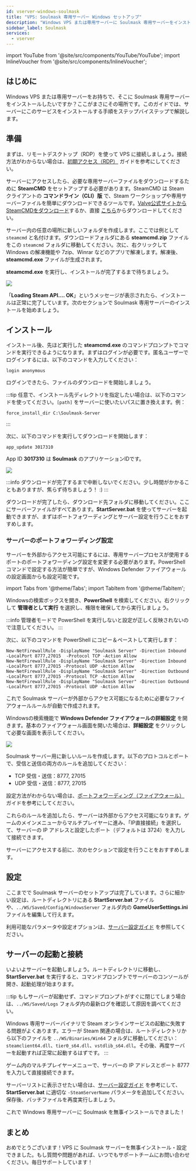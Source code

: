 ```yaml
---
id: vserver-windows-soulmask
title: "VPS: Soulmask 専用サーバー Windows セットアップ"
description: "Windows VPS または専用サーバーに Soulmask 専用サーバーをインストールして快適なゲームプレイを実現 → 今すぐチェック"
sidebar_label: Soulmask
services:
  - vserver
---
```


import YouTube from '@site/src/components/YouTube/YouTube';
import InlineVoucher from '@site/src/components/InlineVoucher';

## はじめに

Windows VPS または専用サーバーをお持ちで、そこに Soulmask 専用サーバーをインストールしたいですか？ここがまさにその場所です。このガイドでは、サーバーにこのサービスをインストールする手順をステップバイステップで解説します。

<InlineVoucher />

## 準備

まずは、リモートデスクトップ（RDP）を使って VPS に接続しましょう。接続方法がわからない場合は、[初期アクセス（RDP）](vserver-windows-userdp.md) ガイドを参考にしてください。

サーバーにアクセスしたら、必要な専用サーバーファイルをダウンロードするために **SteamCMD** をセットアップする必要があります。SteamCMD は Steam クライアントの **コマンドライン（CLI）版** で、Steam ワークショップや専用サーバーファイルを簡単にダウンロードできるツールです。[Valve公式サイトからSteamCMDをダウンロード](https://developer.valvesoftware.com/wiki/SteamCMD)するか、直接 [こちら](https://steamcdn-a.akamaihd.net/client/installer/steamcmd.zip)からダウンロードしてください。

サーバー内の任意の場所に新しいフォルダを作成します。ここでは例として `steamcmd` と名付けます。ダウンロードフォルダにある **steamcmd.zip** ファイルをこの `steamcmd` フォルダに移動してください。次に、右クリックして Windows の解凍機能や 7zip、Winrar などのアプリで解凍します。解凍後、**steamcmd.exe** ファイルが生成されます。

**steamcmd.exe** を実行し、インストールが完了するまで待ちましょう。

![](https://github.com/zaphosting/docs/assets/42719082/ffb8e8a1-26e3-4d16-9baf-938e17ec1613)

「**Loading Steam API.... OK**」というメッセージが表示されたら、インストールは正常に完了しています。次のセクションで Soulmask 専用サーバーのインストールを始めましょう。

## インストール

インストール後、先ほど実行した **steamcmd.exe** のコマンドプロンプトでコマンドを実行できるようになります。まずはログインが必要です。匿名ユーザーでログインするには、以下のコマンドを入力してください：
```
login anonymous
```

ログインできたら、ファイルのダウンロードを開始しましょう。

:::tip
任意で、インストール先ディレクトリを指定したい場合は、以下のコマンドを使ってください。`[path]` をサーバーに使いたいパスに置き換えます。例：
```
force_install_dir C:\Soulmask-Server
```
:::

次に、以下のコマンドを実行してダウンロードを開始します：
```
app_update 3017310
```
App ID **3017310** は **Soulmask** のアプリケーションIDです。

![](https://github.com/zaphosting/docs/assets/42719082/b265a784-cf9a-43dc-b100-376f080e18f3)

:::info
ダウンロードが完了するまで中断しないでください。少し時間がかかることもありますが、焦らず待ちましょう！ :)
:::

ダウンロードが完了したら、ダウンロード先フォルダに移動してください。ここにサーバーファイルがすべてあります。**StartServer.bat** を使ってサーバーを起動できますが、まずはポートフォワーディングとサーバー設定を行うことをおすすめします。

### サーバーのポートフォワーディング設定

サーバーを外部からアクセス可能にするには、専用サーバープロセスが使用するポートのポートフォワーディング設定を変更する必要があります。PowerShell コマンドで設定する方法が簡単ですが、Windows Defender ファイアウォールの設定画面からも設定可能です。

import Tabs from '@theme/Tabs';
import TabItem from '@theme/TabItem';

<Tabs>
<TabItem value="powershell" label="PowerShellで設定" default>

Windowsの検索ボックスを開き、**PowerShell** を検索してください。右クリックして **管理者として実行** を選択し、権限を確保してから実行しましょう。

:::info
管理者モードで PowerShell を実行しないと設定が正しく反映されないので注意してください。
:::

次に、以下のコマンドを PowerShell にコピー＆ペーストして実行します：
```
New-NetFirewallRule -DisplayName "Soulmask Server" -Direction Inbound -LocalPort 8777,27015  -Protocol TCP -Action Allow
New-NetFirewallRule -DisplayName "Soulmask Server" -Direction Inbound -LocalPort 8777,27015 -Protocol UDP -Action Allow
New-NetFirewallRule -DisplayName "Soulmask Server" -Direction Outbound -LocalPort 8777,27015 -Protocol TCP -Action Allow
New-NetFirewallRule -DisplayName "Soulmask Server" -Direction Outbound -LocalPort 8777,27015 -Protocol UDP -Action Allow
```

これで Soulmask サーバーが外部からアクセス可能になるために必要なファイアウォールルールが自動で作成されます。

</TabItem>

<TabItem value="windefender" label="Windows Defenderで設定">

Windowsの検索機能で **Windows Defender ファイアウォールの詳細設定** を開きます。基本のファイアウォール画面を開いた場合は、**詳細設定** をクリックして必要な画面を表示してください。

![](https://github.com/zaphosting/docs/assets/42719082/5fb9f943-7e51-4d8f-9df4-2f5ff60857d3)

Soulmask サーバー用に新しいルールを作成します。以下のプロトコルとポートで、受信と送信の両方のルールを追加してください：
- TCP 受信・送信：8777, 27015
- UDP 受信・送信：8777, 27015

設定方法がわからない場合は、[ポートフォワーディング（ファイアウォール）](vserver-windows-port.md) ガイドを参考にしてください。

</TabItem>
</Tabs>

これらのルールを追加したら、サーバーは外部からアクセス可能になります。ゲームのメインメニューからマルチプレイヤーに進み、「IP直接接続」を選択して、サーバーの IP アドレスと設定したポート（デフォルトは 3724）を入力して接続できます。

サーバーにアクセスする前に、次のセクションで設定を行うことをおすすめします。

## 設定

ここまでで Soulmask サーバーのセットアップは完了しています。さらに細かい設定は、ルートディレクトリにある **StartServer.bat** ファイルや、`../WS/Saved/Config/WindowsServer` フォルダ内の **GameUserSettings.ini** ファイルを編集して行えます。

利用可能なパラメータや設定オプションは、[サーバー設定ガイド](soulmask-configuration.md) を参照してください。

## サーバーの起動と接続

いよいよサーバーを起動しましょう。ルートディレクトリに移動し、**StartServer.bat** を実行すると、コマンドプロンプトでサーバーのコンソールが開き、起動処理が始まります。

:::tip
もしサーバーが起動せず、コマンドプロンプトがすぐに閉じてしまう場合は、`../WS/Saved/Logs` フォルダ内の最新ログを確認して原因を調べてください。

Windows 専用サーバーバイナリで Steam オンラインサービスの起動に失敗する問題がよくあります。エラーが Steam 関連の場合は、ルートディレクトリから以下のファイルを `../WS/Binaries/Win64` フォルダに移動してください：`steamclient64.dll`、`tier0_s64.dll`、`vstdlib_s64.dll`。その後、再度サーバーを起動すれば正常に起動するはずです。
:::

ゲーム内のマルチプレイヤーメニューで、サーバーの IP アドレスとポート 8777 を入力して直接接続できます。

サーバーリストに表示させたい場合は、[サーバー設定ガイド](soulmask-configuration.md) を参考にして、**StartServer.bat** に適切な `-SteamServerName` パラメータを追加してください。保存後、バッチファイルを再度実行しましょう。

これで Windows 専用サーバーに Soulmask を無事インストールできました！

## まとめ

おめでとうございます！VPS に Soulmask サーバーを無事インストール・設定できました。もし質問や問題があれば、いつでもサポートチームにお問い合わせください。毎日サポートしています！

<InlineVoucher />